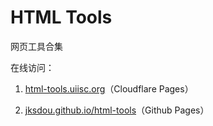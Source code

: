 # HTML Tools

网页工具合集

在线访问：

1. [html-tools.uiisc.org](https://html-tools.uiisc.org)（Cloudflare Pages）

2. [jksdou.github.io/html-tools](https://jksdou.github.io/html-tools/)（Github Pages）
